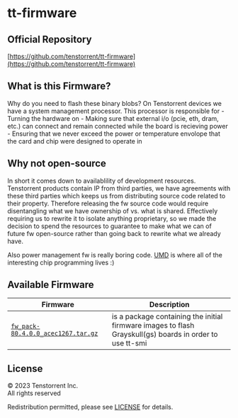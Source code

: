 # tt-firmware

## Official Repository
[https://github.com/tenstorrent/tt-firmware](https://github.com/tenstorrent/tt-firmware)

## What is this Firmware?

Why do you need to flash these binary blobs? On Tenstorrent devices we have a system management processor.
This processor is responsible for
    - Turning the hardware on
    - Making sure that external i/o (pcie, eth, dram, etc.) can connect and remain connected while the board is recieving power
    - Ensuring that we never exceed the power or temperature envolope that the card and chip were designed to operate in

## Why not open-source

In short it comes down to availablility of development resources. Tenstorrent products contain IP from third parties, we have agreements with these third parties which keeps us from distributing source code related to their property.
Therefore releasing the fw source code would require disentangling what we have ownership of vs. what is shared. Effectively requiring us to rewrite it to isolate anything proprietary, so we made the decision to spend the resources to
guarantee to make what we can of future fw open-source rather than going back to rewrite what we already have.

Also power management fw is really boring code. [UMD](https://github.com/tenstorrent-metal/umd) is where all of the interesting chip programming lives :)

## Available Firmware

| Firmware | Description |
| --- | --- |
| [`fw_pack-80.4.0.0_acec1267.tar.gz`](fw_pack-80.4.0.0_acec1267.tar.gz) | is a package containing the initial firmware images to flash Grayskull(gs) boards in order to use tt-smi |

## License
© 2023 Tenstorrent Inc.<br/>
All rights reserved

Redistribution permitted, please see [LICENSE](LICENSE) for details.
